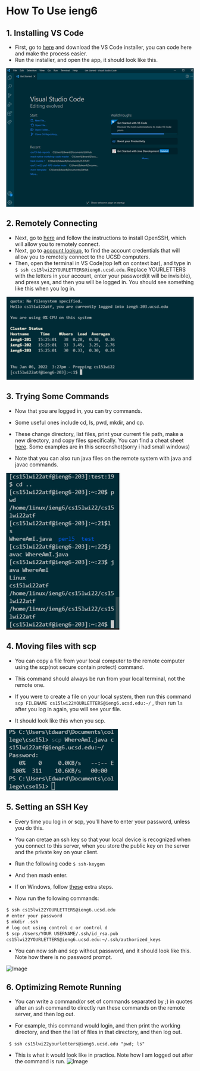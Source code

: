 # How To Use ieng6

## 1. Installing VS Code
* First, go to [here](https://code.visualstudio.com/) and download the VS Code installer, you can code here and make the process easier.
* Run the installer, and open the app, it should look like this.

![Image](step1.png)

## 2. Remotely Connecting

* Next, go to [here](https://docs.microsoft.com/en-us/windows-server/administration/openssh/openssh_install_firstuse) and follow the instructions to install OpenSSH, which will allow you to remotely connect. 
* Next, go to [account lookup](https://sdacs.ucsd.edu/~icc/index.php), to find the account credentials that will allow you to remotely connect to the UCSD computers. 
* Then, open the terminal in VS Code(top left on context bar), and type in ```$ ssh cs15lwi22YOURLETTERS@ieng6.ucsd.edu```. Replace YOURLETTERS with the letters in your account, enter your password(it will be invisible), and press yes, and then you will be logged in. You should see something like this when you log in.

![Image](step2.png)

## 3. Trying Some Commands

* Now that you are logged in, you can try commands. 

* Some useful ones include cd, ls, pwd, mkdir, and cp. 

* These change directory, list files, print your current file path, make a new directory, and copy files specifically. You can find a cheat sheet [here](https://www.howtogeek.com/412055/37-important-linux-commands-you-should-know/).  Some examples are in this screenshot(sorry i had small windows)

* Note that you can also run java files on the remote system with java and javac commands.

![Image](step3.png)

## 4. Moving files with scp

* You can copy a file from your local computer to the remote computer using the scp(not secure contain protect) command. 

* This command should always be run from your local terminal, not the remote one.

* If you were to create a file on your local system, then run this command ```scp FILENAME cs15lwi22YOURLETTERS@ieng6.ucsd.edu:~/``` , then run ```ls``` after you log in again, you will see your file. 

* It should look like this when you scp.

![Image](step4.png)

## 5. Setting an SSH Key
* Every time you log in or scp, you'll have to enter your password, unless you do this.

* You can cretae an ssh key so that your local device is recognized when you connect to this server, when you store the public key on the server and the private key on your client. 

* Run the following code
```$ ssh-keygen```
* And then mash enter.

* If on Windows, follow [these](https://docs.microsoft.com/en-us/windows-server/administration/openssh/openssh_keymanagement#user-key-generation) extra steps. 

* Now run the following commands: 

```
$ ssh cs15lwi22YOURLETTERS@ieng6.ucsd.edu
# enter your password
$ mkdir .ssh
# log out using control c or control d
$ scp /Users/YOUR USERNAME/.ssh/id_rsa.pub cs15lwi22YOURLETTERS@ieng6.ucsd.edu:~/.ssh/authorized_keys
```

* You can now ssh and scp without password, and it should look like this. Note how there is no password prompt.

![Image](step5.png)

## 6. Optimizing Remote Running

* You can write a command(or set of commands separated by ;) in quotes after an ssh command to directly run these commands on the remote server, and then log out.

* For example, this command would login, and then print the working directory, and then the list of files in that directory, and then log out.

``` $ ssh cs15lwi22yourletters@ieng6.ucsd.edu "pwd; ls"```

* This is what it would look like in practice. Note how I am logged out after the command is run.
![Image](step6.png)



